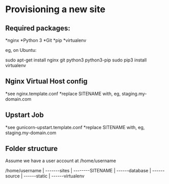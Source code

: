 Provisioning a new site
===========================
## Required packages:


*nginx
*Python 3
*Git
*pip
*virtualenv


eg, on Ubuntu:

  sudo apt-get install nginx git python3 python3-pip
  sudo pip3 install virtualenv


## Nginx Virtual Host config


*see nginx.template.conf
*replace SITENAME with, eg, staging.my-domain.com


## Upstart Job

*see gunicorn-upstart.template.conf
*replace SITENAME with, eg, staging.my-domain.com


## Folder structure
Assume we have a user account at /home/username


/home/username
|
-------sites
   |
   --------SITENAME
      |
      ------database
      |
      ------source
      |
      ------static
      |
      ------virtualenv
